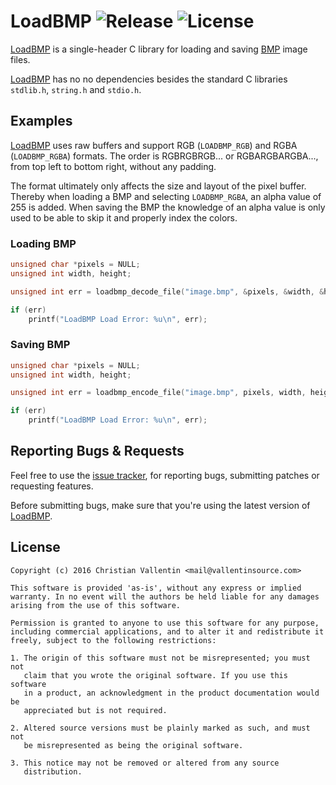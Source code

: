 
# LoadBMP ![Release][LoadBMPVersionBadge] ![License][LoadBMPLicenseBadge]

[LoadBMP][LoadBMP] is a single-header C library
for loading and saving [BMP][BMP] image files.

[LoadBMP][LoadBMP] has no no dependencies besides the standard C libraries
`stdlib.h`, `string.h` and `stdio.h`.


## Examples

[LoadBMP][LoadBMP] uses raw buffers and support RGB (`LOADBMP_RGB`) and RGBA (`LOADBMP_RGBA`) formats.
The order is RGBRGBRGB... or RGBARGBARGBA..., from top left
to bottom right, without any padding.

The format ultimately only affects the size and layout of the pixel buffer.
Thereby when loading a BMP and selecting `LOADBMP_RGBA`, an alpha value of 255 is added.
When saving the BMP the knowledge of an alpha value is only used to be able
to skip it and properly index the colors.

### Loading BMP

```c
unsigned char *pixels = NULL;
unsigned int width, height;

unsigned int err = loadbmp_decode_file("image.bmp", &pixels, &width, &height, LOADBMP_RGBA);

if (err)
	printf("LoadBMP Load Error: %u\n", err);
```


### Saving BMP

```c
unsigned char *pixels = NULL;
unsigned int width, height;

unsigned int err = loadbmp_encode_file("image.bmp", pixels, width, height, LOADBMP_RGBA);

if (err)
	printf("LoadBMP Load Error: %u\n", err);
```


## Reporting Bugs & Requests

Feel free to use the [issue tracker][LoadBMPIssues],
for reporting bugs, submitting patches or requesting features.

Before submitting bugs, make sure that you're using the latest version of [LoadBMP][LoadBMP].


## License

```
Copyright (c) 2016 Christian Vallentin <mail@vallentinsource.com>

This software is provided 'as-is', without any express or implied
warranty. In no event will the authors be held liable for any damages
arising from the use of this software.

Permission is granted to anyone to use this software for any purpose,
including commercial applications, and to alter it and redistribute it
freely, subject to the following restrictions:

1. The origin of this software must not be misrepresented; you must not
   claim that you wrote the original software. If you use this software
   in a product, an acknowledgment in the product documentation would be
   appreciated but is not required.

2. Altered source versions must be plainly marked as such, and must not
   be misrepresented as being the original software.

3. This notice may not be removed or altered from any source
   distribution.
```


[LoadBMP]: https://github.com/MrVallentin/LoadBMP
[LoadBMPLicense]: https://github.com/MrVallentin/LoadBMP/blob/master/LICENSE

[LoadBMPVersionBadge]: https://img.shields.io/badge/release-v1.0.0-blue.svg
[LoadBMPLicenseBadge]: https://img.shields.io/badge/license-%20free%20to%20use%2C%20share%2C%20modify%20and%20redistribute-blue.svg

[LoadBMPIssues]: https://github.com/MrVallentin/LoadBMP/issues

[BMP]: https://en.wikipedia.org/wiki/BMP_file_format
